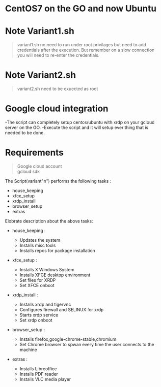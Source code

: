 # CentOS7 on the GO and now Ubuntu

# Note Variant1.sh
> variant1.sh no need to run under root privilages but need to add credentials after the execution. But remember on a slow connection you will need to re-enter the credentials.

# Note Variant2.sh
> variant2.sh need to be exuected as root

# Google cloud integration
-The script can completely setup centos/ubuntu with xrdp on your gcloud server on the GO.
-Execute the script and it will setup ever thing that is needed to be done.

# Requirements
>Google cloud account<br>
>gcloud sdk

The Script(variant"n") performs the following tasks :
- house_keeping
- xfce_setup
- xrdp_install
- browser_setup
- extras

Elobrate description about the above tasks:
- house_keeping :
	- Updates the system
	- Installs misc tools
	- Installs repos for package installation

- xfce_setup :
	- Installs X Windows System
	- Installs XFCE desktop environment
	- Set files for XRDP
	- Set XFCE onboot

- xrdp_install :
	- Installs xrdp and tigervnc
	- Configures firewall and SELINUX for xrdp
	- Starts xrdp service
	- Set xrdp onboot

- browser_setup :
	- Installs firefox,google-chrome-stable,chromium
	- Set Chrome browser to spwan every time the user connects to the machine

- extras :
	- Installs Libreoffice
	- Installs PDF reader
	- Installs VLC media player
